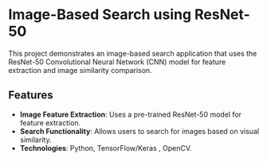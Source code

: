 # Image-Based Search using ResNet-50

This project demonstrates an image-based search application that uses the ResNet-50 Convolutional Neural Network (CNN) model for feature extraction and image similarity comparison.

## Features
- **Image Feature Extraction**: Uses a pre-trained ResNet-50 model for feature extraction.
- **Search Functionality**: Allows users to search for images based on visual similarity.
- **Technologies**: Python, TensorFlow/Keras , OpenCV.